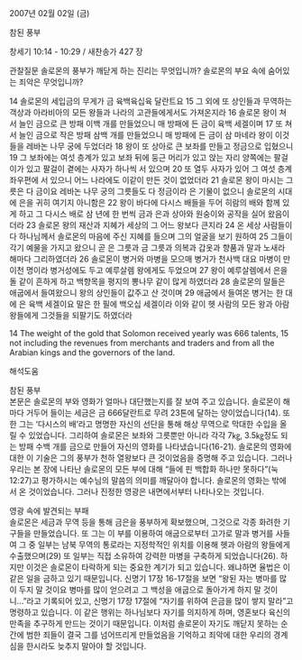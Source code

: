 2007년 02월 02일 (금)

참된 풍부



창세기 10:14 - 10:29 / 새찬송가 427 장


관찰질문
솔로몬의 풍부가 깨닫게 하는 진리는 무엇입니까?
솔로몬의 부요 속에 숨어있는 죄악은 무엇입니까?

14 솔로몬의 세입금의 무게가 금 육백육십육 달란트요 15 그 외에 또 상인들과 무역하는 객상과 아라비아의 모든 왕들과 나라의 고관들에게서도 가져온지라 16 솔로몬 왕이 쳐서 늘인 금으로 큰 방패 이백 개를 만들었으니 매 방패에 든 금이 육백 세겔이며 17 또 쳐서 늘인 금으로 작은 방패 삼백 개를 만들었으니 매 방패에 든 금이 삼 마네라 왕이 이것들을 레바논 나무 궁에 두었더라 18 왕이 또 상아로 큰 보좌를 만들고 정금으로 입혔으니 19 그 보좌에는 여섯 층계가 있고 보좌 뒤에 둥근 머리가 있고 앉는 자리 양쪽에는 팔걸이가 있고 팔걸이 곁에는 사자가 하나씩 서 있으며 20 또 열두 사자가 있어 그 여섯 층계 좌우편에 서 있으니 어느 나라에도 이같이 만든 것이 없었더라 21 솔로몬 왕이 마시는 그릇은 다 금이요 레바논 나무 궁의 그릇들도 다 정금이라 은 기물이 없으니 솔로몬의 시대에 은을 귀히 여기지 아니함은 
22 왕이 바다에 다시스 배들을 두어 히람의 배와 함께 있게 하고 그 다시스 배로 삼 년에 한 번씩 금과 은과 상아와 원숭이와 공작을 실어 왔음이더라 23 솔로몬 왕의 재산과 지혜가 세상의 그 어느 왕보다 큰지라 24 온 세상 사람들이 다 하나님께서 솔로몬의 마음에 주신 지혜를 들으며 그의 얼굴을 보기 원하여 25 그들이 각기 예물을 가지고 왔으니 곧 은 그릇과 금 그릇과 의복과 갑옷과 향품과 말과 노새라 해마다 그리하였더라 26 솔로몬이 병거와 마병을 모으매 병거가 천사백 대요 마병이 만이천 명이라 병거성에도 두고 예루살렘 왕에게도 두었으며 27 왕이 예루살렘에서 은을 돌 같이 흔하게 하고 백향목을 평지의 뽕나무 같이 많게 하였더라 28 솔로몬의 말들은 애굽에서 들여왔으니 왕의 상인들이 값주고 산 것이며 29 애굽에서 들여온 병거는 한 대에 은 육백 세겔이요 말은 한 필에 백오십 세겔이라 이와 같이 헷 사람의 모든 왕과 아람 왕들에게 그것들을 되팔기도 하였더라 

14 The weight of the gold that Solomon received yearly was 666 talents, 15 not including the revenues from merchants and traders and from all the Arabian kings and the governors of the land.

해석도움





참된 풍부  
본문은 솔로몬의 부와 영화가 얼마나 대단했는지를 잘 보여 주고 있습니다. 솔로몬이 해마다 거두어 들이는 세금은 금 666달란트로 무려 23톤에 달하는 양이었습니다(14). 또한 그는 ‘다시스의 배’라고 명명한 자신의 선단을 통해 해상 무역으로 막대한 수입을 올릴 수 있었습니다. 그리하여 솔로몬은 보좌와 그릇뿐만 아니라 각각 7㎏, 3.5㎏정도 되는 방패 수백 개를 금으로 만들어 자신의 영화를 나타냈습니다(16-21). 솔로몬의 영화에 대한 이 기술은 그의 풍부가 천하 열왕보다 큰 것이었음을 증명해 주고 있습니다. 그러나 우리는 본 장에 나타난 솔로몬의 모든 부에 대해 “들에 핀 백합화 하나만 못하다”(눅 12:27)고 평가하시는 예수님의 말씀의 의미를 깨달아야 합니다. 솔로몬의 영화는 밖에서 온 것이었습니다. 그러나 진정한 영광은 내면에서부터 나타나오는 것입니다. 

영광 속에 발견되는 부패  
솔로몬은 세금과 무역 등을 통해 금은을 풍부하게 확보했으며, 그것으로 각종 화려한 기구들을 만들었습니다. 또 그는 이 부를 이용하여 애굽으로부터 고가로 말과 병거를 사들여 그 중 일부는 남북 무역의 통로라는 지정학적인 위치를 이용해 헷과 아람의 왕들에게 수출했으며(29) 또 일부는 직접 소유하여 강력한 마병을 구축하게 되었습니다(26). 하지만 이것은 솔로몬이 타락하게 되는 중요한 계기가 되고 있습니다. 왜냐하면 율법은 이 같은 일을 금하고 있기 때문입니다. 신명기 17장 16-17절을 보면 “왕된 자는 병마를 많이 두지 말 것이요 병마를 많이 얻으려고 그 백성을 애굽으로 돌아가게 하지 말 것이니…”라고 기록되어 있고, 신명기 17장 17절에 “자기를 위하여 은금을 많이 쌓지 말라”고 명령하고 있습니다. 이 같은 행위는 하나님보다 자기를 의지하게 하며, 영혼보다 육신의 만족을 추구하게 만드는 것이기 때문입니다. 이처럼 솔로몬이 자기도 깨닫지 못하는 순간에 범한 죄들이 결국 그를 넘어뜨리게 만들었음을 기억하고 죄악에 대한 우리의 경계심을 한시라도 늦추지 말아야 할 것입니다.